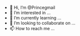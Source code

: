 - 👋 Hi, I’m @Princegmail
- 👀 I’m interested in ...
- 🌱 I’m currently learning ...
- 💞️ I’m looking to collaborate on ...
- 📫 How to reach me ...

<!---
Princegmail/Princegmail is a ✨ special ✨ repository because its `README.md` (this file) appears on your GitHub profile.
You can click the Preview link to take a look at your changes.
--->
